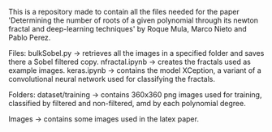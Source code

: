 This is a repository made to contain all the files needed for the paper 'Determining the number of roots of a given polynomial through its newton fractal and deep-learning techniques' by Roque Mula, Marco Nieto and Pablo Perez.

Files:
bulkSobel.py -> retrieves all the images in a specified folder and saves there a Sobel filtered copy.
nfractal.ipynb -> creates the fractals used as example images.
keras.ipynb -> contains the model XCeption, a variant of a convolutional neural network used for classifying the fractals.

Folders:
dataset/training -> contains 360x360 png images used for training, classified by filtered and non-filtered, amd by each polynomial degree.

Images -> contains some images used in the latex paper.
